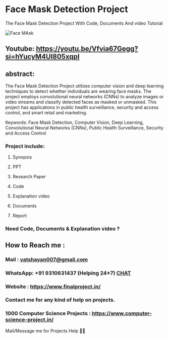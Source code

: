 # Face Mask Detection Project
The Face Mask Detection Project With Code, Documents And video Tutorial

![Face MAsk](https://github.com/user-attachments/assets/bfd177b1-2f92-4d15-afb8-92961d22a8ae)

## Youtube: https://youtu.be/Vfvia67Gegg?si=hYucyM4UI805xqpI

## abstract: 
The Face Mask Detection Project utilizes computer vision and deep learning techniques to detect whether individuals are wearing face masks. The project employs convolutional neural networks (CNNs) to analyze images or video streams and classify detected faces as masked or unmasked. This project has applications in public health surveillance, security and access control, and smart retail and marketing.

Keywords: Face Mask Detection, Computer Vision, Deep Learning, Convolutional Neural Networks (CNNs), Public Health Surveillance, Security and Access Control

### Project include: 

1. Synopsis

2. PPT

3. Research Paper


4. Code

5. Explanation video

6. Documents

7. Report


### Need Code, Documents & Explanation video ? 

## How to Reach me :

### Mail : vatshayan007@gmail.com 

### WhatsApp: +91 9310631437 (Helping 24*7) **[CHAT](https://wa.me/message/CHWN2AHCPMAZK1)** 

### Website : https://www.finalproject.in/

### Contact me for any kind of help on projects.
### 1000 Computer Science Projects : https://www.computer-science-project.in/


Mail/Message me for Projects Help 🙏🏻
